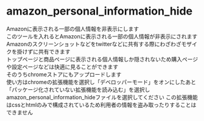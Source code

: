 # amazon_personal_information_hide
Amazonに表示される一部の個人情報を非表示にします<br>
このツールを入れるとAmazonに表示される一部の個人情報が非表示にされます<br>
 Amazonのスクリーンショットなどをtwitterなどに共有する際にわざわざモザイクを掛けずに共有できます<br>
トップページと商品ページに表示される個人情報しか隠されないため購入ページや設定ページなどは快適に見ることができます<br>
そのうちchromeストアにもアップロードします<br>
使い方はchromeの拡張機能を選択し「デベロッパーモード」をオンにしたあと「パッケージ化されていない拡張機能を読み込む」を選択しamazon_personal_information_hideファイルを選択してください
この拡張機能はcssとhtmlのみで構成されているため利用者の情報を盗み取ったりすることはできません<br>
